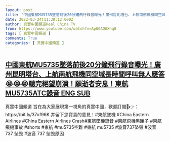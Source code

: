 ```yaml
---
layout: post
title: "中國東航MU5735墜落前後20分鐘飛行錄音曝光！廣州昆明塔台、上航南航飛機同空域長時間呼叫無人應答😭😭😭聽完絕望崩潰！願逝者安息！東航MU5735ATC錄音 ENG SUB"
date: 2022-03-24T11:30:12.000Z
author: 真實中國頻道Real China TV
from: https://www.youtube.com/watch?v=ApU0AQGXhq0
tags: [ 真實中國頻道 ]
comments: True
categories: [ 真實中國頻道 ]
---
```

<!--1648121412000-->
[中國東航MU5735墜落前後20分鐘飛行錄音曝光！廣州昆明塔台、上航南航飛機同空域長時間呼叫無人應答😭😭😭聽完絕望崩潰！願逝者安息！東航MU5735ATC錄音 ENG SUB](https://www.youtube.com/watch?v=ApU0AQGXhq0)
------

<div>
真實中國頻道 旨在為大家展現第一視角的真實中國，歡迎訂閱💖👉：https://bit.ly/37of96K  并留下您寶貴的意見！#東航墜機 #China Eastern Airlines #China Eastern Airlines Crash#東航墜機錄音  #東航飛機黑匣子 #東航飛機事故 #shorts  #東航 #mu5735空難 #東航 mu5735 #波音737坠毁 #波音 737 坠毁 #波音 737 坠毁原因
</div>
